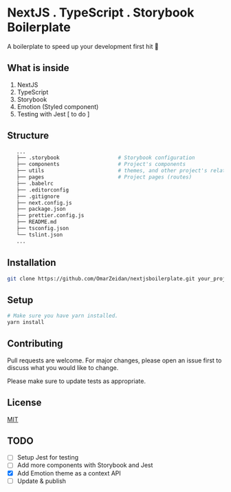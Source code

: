 # NextJS . TypeScript . Storybook Boilerplate

A boilerplate to speed up your development first hit 🎉

## What is inside

1. NextJS
2. TypeScript
3. Storybook
4. Emotion (Styled component)
5. Testing with Jest [ to do ]

## Structure

```bash
   ...
   ├── .storybook                   # Storybook configuration
   ├── components                   # Project's components
   ├── utils                        # themes, and other project's related utils
   ├── pages                        # Project pages (routes)
   ├── .babelrc
   ├── .editorconfig
   ├── .gitignore
   ├── next.config.js
   ├── package.json
   ├── prettier.config.js
   ├── README.md
   ├── tsconfig.json
   └── tslint.json
   ...
```

## Installation

```bash
git clone https://github.com/OmarZeidan/nextjsboilerplate.git your_project_name
```

## Setup

```bash
# Make sure you have yarn installed.
yarn install
```

## Contributing

Pull requests are welcome. For major changes, please open an issue first to discuss what you would like to change.

Please make sure to update tests as appropriate.

## License

[MIT](https://choosealicense.com/licenses/mit/)

## TODO

- [ ] Setup Jest for testing
- [ ] Add more components with Storybook and Jest
- [x] Add Emotion theme as a context API
- [ ] Update & publish
